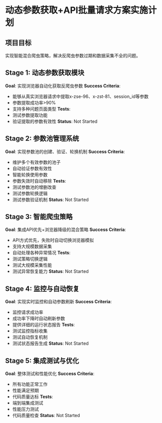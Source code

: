 # 动态参数获取+API批量请求方案实施计划

## 项目目标
实现智能混合爬虫策略，解决反爬虫参数过期和数据采集不全的问题。

## Stage 1: 动态参数获取模块
**Goal**: 实现浏览器自动化获取反爬虫参数
**Success Criteria**: 
- 能够从真实浏览器请求中提取x-zse-96、x-zst-81、session_id等参数
- 参数提取成功率>90%
- 支持多种问题页面类型
**Tests**: 
- 测试参数提取功能
- 验证提取的参数有效性
**Status**: Not Started

## Stage 2: 参数池管理系统
**Goal**: 实现参数池的创建、验证、轮换机制
**Success Criteria**:
- 维护多个有效参数的池子
- 自动验证参数有效性
- 智能轮换使用参数
- 参数失效时自动移除
**Tests**:
- 测试参数池的增删改查
- 测试参数轮换逻辑
- 测试参数验证机制
**Status**: Not Started

## Stage 3: 智能爬虫策略
**Goal**: 集成API优先+浏览器降级的混合策略
**Success Criteria**:
- API方式优先，失败时自动切换浏览器模拟
- 支持大规模数据采集
- 自动处理各种异常情况
**Tests**:
- 测试策略切换逻辑
- 测试大规模采集性能
- 测试异常恢复能力
**Status**: Not Started

## Stage 4: 监控与自动恢复
**Goal**: 实现实时监控和自动参数刷新
**Success Criteria**:
- 监控请求成功率
- 成功率下降时自动刷新参数
- 提供详细的运行状态报告
**Tests**:
- 测试监控指标收集
- 测试自动恢复机制
- 测试状态报告生成
**Status**: Not Started

## Stage 5: 集成测试与优化
**Goal**: 整体测试和性能优化
**Success Criteria**:
- 所有功能正常工作
- 性能满足预期
- 代码质量达标
**Tests**:
- 端到端集成测试
- 性能压力测试
- 代码质量检查
**Status**: Not Started